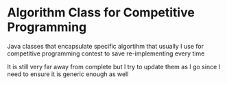 # Algorithm Class for Competitive Programming
Java classes that encapsulate specific algortihm that usually I use for competitive programming contest to save re-implementing every time

It is still very far away from complete but I try to update them as I go since I need to ensure it is generic enough as well
